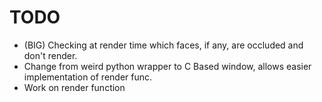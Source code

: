 # TODO
- (BIG) Checking at render time which faces, if any, are occluded and don't render.
- Change from weird python wrapper to C Based window, allows easier implementation of render func.
- Work on render function
